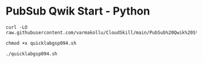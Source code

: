 # PubSub Qwik Start - Python

```
curl -LO raw.githubusercontent.com/varmakollu/CloudSkill/main/PubSub%20Qwik%20Start%20Python/quicklabgsp094.sh

chmod +x quicklabgsp094.sh

./quicklabgsp094.sh

```
